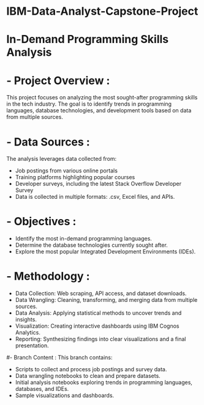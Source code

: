 # IBM-Data-Analyst-Capstone-Project

# In-Demand Programming Skills Analysis

# - Project Overview :
This project focuses on analyzing the most sought-after programming skills in the tech industry. The goal is to identify trends in programming languages, database technologies, and development tools based on data from multiple sources.

# - Data Sources :
The analysis leverages data collected from:
- Job postings from various online portals
- Training platforms highlighting popular courses
- Developer surveys, including the latest Stack Overflow Developer Survey
- Data is collected in multiple formats: .csv, Excel files, and APIs.

# - Objectives : 
- Identify the most in-demand programming languages.
- Determine the database technologies currently sought after.
- Explore the most popular Integrated Development Environments (IDEs).

# - Methodology :
- Data Collection: Web scraping, API access, and dataset downloads.
- Data Wrangling: Cleaning, transforming, and merging data from multiple sources.
- Data Analysis: Applying statistical methods to uncover trends and insights.
- Visualization: Creating interactive dashboards using IBM Cognos Analytics.
- Reporting: Synthesizing findings into clear visualizations and a final presentation.

#- Branch Content :
This branch contains:
- Scripts to collect and process job postings and survey data.
- Data wrangling notebooks to clean and prepare datasets.
- Initial analysis notebooks exploring trends in programming languages, databases, and IDEs.
- Sample visualizations and dashboards.
